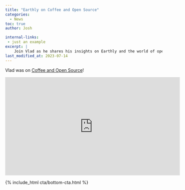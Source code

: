 ```yaml
---
title: "Earthly on Coffee and Open Source"
categories:
  - News
toc: true
author: Josh

internal-links:
 - just an example
excerpt: |
    Join Vlad as he shares his insights on Earthly and the world of open source in a casual and engaging conversation on the popular podcast "Coffee and Open Source". Discover his unique perspective that will leave you wanting more.
last_modified_at: 2023-07-14
---
```

Vlad was on [Coffee and Open Source](https://www.coffeeandopensource.com/guest/vlad-ionescu.html)!

<iframe width="560" height="315" src="https://www.youtube.com/embed/0T9DF75lFmg" title="YouTube video player" frameborder="0" allow="accelerometer; autoplay; clipboard-write; encrypted-media; gyroscope; picture-in-picture; web-share" allowfullscreen></iframe>

<br>

{% include_html cta/bottom-cta.html %}
